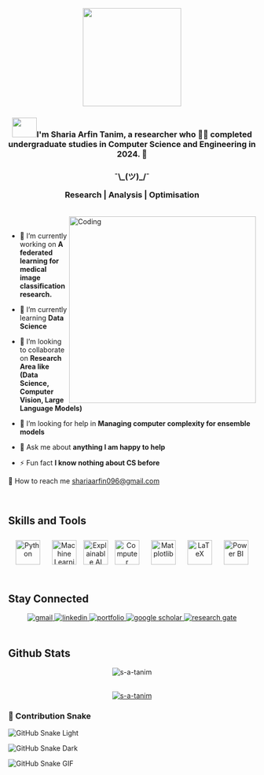 
<div align="center">
  <img align="center" width="200" src="https://gist.githubusercontent.com/Prince-Shivaram/3ace2c813ca49546f3f5f20cd03a2d3e/raw/6058e76860d16ee29df949da3166b3653959318f/hello.gif" align="center">
</div>

### <div align="center"><img src="https://github.com/NoobMahbub/NoobMahbub/blob/main/Wave.gif" height="40px" width="50px">**I'm Sharia Arfin Tanim**, a researcher who 👨‍💻 completed undergraduate studies in Computer Science and Engineering in 2024. 🚀</div>
<h3 align="center">¯\_(ツ)_/¯
  
  Research | Analysis | Optimisation

</h3><br/>
<img align="right" alt="Coding" width="380" src="https://github.com/s-a-tanim/s-a-tanim/blob/main/image_processing20210903-11717-jjcgec.gif">
  <br/>
  
- 🔭 I’m currently working on **A federated learning for medical image classification research.**

- 🌱 I’m currently learning **Data Science**

- 👯 I’m looking to collaborate on **Research Area like (Data Science, Computer Vision, Large Language Models)**

- 🤝 I’m looking for help in **Managing computer complexity for ensemble models**

- 💬 Ask me about **anything I am happy to help**

- ⚡ Fun fact **I know nothing about CS before**  
  

📨 How to reach me shariaarfin096@gmail.com  


 
 <br/>

## Skills and Tools
<table>

<div align="center">  
  <img style="margin: 10px" src="https://profilinator.rishav.dev/skills-assets/python-original.svg" alt="Python" height="50" />  
  <img style="margin: 10px" src="https://img.shields.io/badge/Machine%20Learning-FF6F00?style=for-the-badge&logo=tensorflow&logoColor=white" alt="Machine Learning" height="50" />  
  <img src="https://img.shields.io/badge/Explainable%20AI-0078D4?style=for-the-badge&logo=ai&logoColor=white" alt="Explainable AI (XAI)" height="50" />
  <img style="margin: 10px" src="https://img.shields.io/badge/Computer%20Vision-0078D4?style=for-the-badge&logo=opencv&logoColor=white" alt="Computer Vision" height="50" />  
  <img style="margin: 10px" src="https://upload.wikimedia.org/wikipedia/commons/8/84/Matplotlib_icon.svg" alt="Matplotlib" height="50" /> 
  <img style="margin: 10px" src="https://upload.wikimedia.org/wikipedia/commons/9/92/LaTeX_logo.svg" alt="LaTeX" height="50" />  
  <img style="margin: 10px" src="https://profilinator.rishav.dev/skills-assets/powerbi.png" alt="Power BI" height="50" />  
</div>

<br/> 

## Stay Connected
<div align="center">
<!--   <a href="https://github.com/s-a-tanim" target="_blank">
    <img src="https://img.shields.io/badge/github-%2324292e.svg?&style=for-the-badge&logo=github&logoColor=white" alt="github" style="margin-bottom: 5px;" />
  </a> -->
    </a>
  <a href="mailto:shariaarfin096@gmail.com" target="_blank">
    <img src="https://img.shields.io/badge/gmail-D14836?style=for-the-badge&logo=gmail&logoColor=white" alt="gmail" style="margin-bottom: 5px;" />
  </a>
  <a href="https://www.linkedin.com/in/shariaarfintanim/" target="_blank">
    <img src="https://img.shields.io/badge/linkedin-%230077B5.svg?&style=for-the-badge&logo=linkedin&logoColor=white" alt="linkedin" style="margin-bottom: 5px;" />
  </a>
    </a>
  <a href="https://your-portfolio-link.com" target="_blank">
    <img src="https://img.shields.io/badge/Portfolio-000000?style=for-the-badge&logo=world&logoColor=white" alt="portfolio" style="margin-bottom: 5px;" />
  </a>  
  <a href="https://scholar.google.com/citations?user=NQheHn0AAAAJ&hl=en" target="_blank">
    <img src="https://img.shields.io/badge/google%20scholar-4285F4?&style=for-the-badge&logo=google-scholar&logoColor=white" alt="google scholar" style="margin-bottom: 5px;" />
  <a href="https://www.researchgate.net/profile/Sharia-Tanim-2" target="_blank">
    <img src="https://img.shields.io/badge/ResearchGate-00CCBB?style=for-the-badge&logo=researchgate&logoColor=white" alt="research gate" style="margin-bottom: 5px;" />
  </a>  
</div>
<br/>  


## Github Stats  

<div align="center">
  <img align="center" src="https://github-readme-streak-stats.herokuapp.com/?user=s-a-tanim&" alt="s-a-tanim" />
</div>
<br/>
<p align="center"> <a href="https://github.com/ryo-ma/github-profile-trophy"><img src="https://github-profile-trophy.vercel.app/?username=s-a-tanim" alt="s-a-tanim" /></a> </p>


### 🐍 Contribution Snake

![GitHub Snake Light](https://raw.githubusercontent.com/s-a-tanim/s-a-tanim/output/github-snake.svg)

![GitHub Snake Dark](https://raw.githubusercontent.com/s-a-tanim/s-a-tanim/output/github-snake-dark.svg#gh-dark-mode-only)

![GitHub Snake GIF](https://raw.githubusercontent.com/s-a-tanim/s-a-tanim/output/ocean.gif)



  
